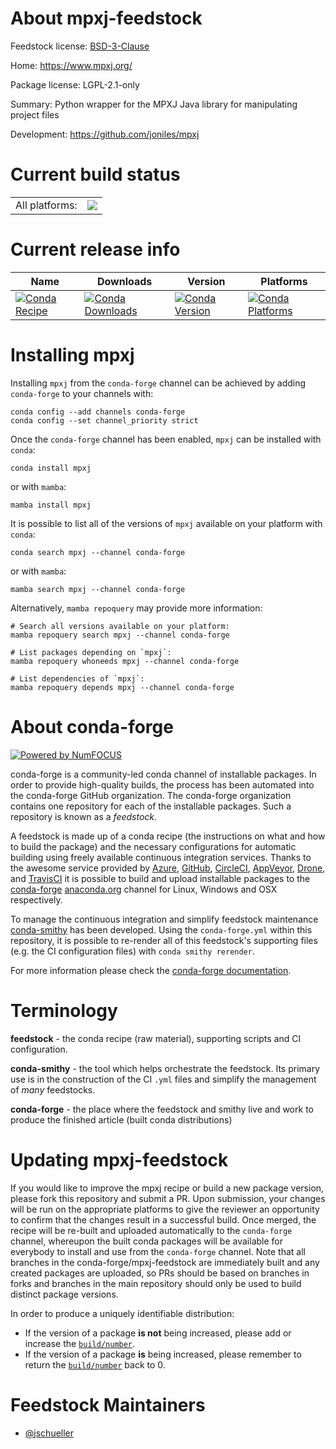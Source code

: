 About mpxj-feedstock
====================

Feedstock license: [BSD-3-Clause](https://github.com/conda-forge/mpxj-feedstock/blob/main/LICENSE.txt)

Home: https://www.mpxj.org/

Package license: LGPL-2.1-only

Summary: Python wrapper for the MPXJ Java library for manipulating project files

Development: https://github.com/joniles/mpxj

Current build status
====================


<table><tr><td>All platforms:</td>
    <td>
      <a href="https://dev.azure.com/conda-forge/feedstock-builds/_build/latest?definitionId=18328&branchName=main">
        <img src="https://dev.azure.com/conda-forge/feedstock-builds/_apis/build/status/mpxj-feedstock?branchName=main">
      </a>
    </td>
  </tr>
</table>

Current release info
====================

| Name | Downloads | Version | Platforms |
| --- | --- | --- | --- |
| [![Conda Recipe](https://img.shields.io/badge/recipe-mpxj-green.svg)](https://anaconda.org/conda-forge/mpxj) | [![Conda Downloads](https://img.shields.io/conda/dn/conda-forge/mpxj.svg)](https://anaconda.org/conda-forge/mpxj) | [![Conda Version](https://img.shields.io/conda/vn/conda-forge/mpxj.svg)](https://anaconda.org/conda-forge/mpxj) | [![Conda Platforms](https://img.shields.io/conda/pn/conda-forge/mpxj.svg)](https://anaconda.org/conda-forge/mpxj) |

Installing mpxj
===============

Installing `mpxj` from the `conda-forge` channel can be achieved by adding `conda-forge` to your channels with:

```
conda config --add channels conda-forge
conda config --set channel_priority strict
```

Once the `conda-forge` channel has been enabled, `mpxj` can be installed with `conda`:

```
conda install mpxj
```

or with `mamba`:

```
mamba install mpxj
```

It is possible to list all of the versions of `mpxj` available on your platform with `conda`:

```
conda search mpxj --channel conda-forge
```

or with `mamba`:

```
mamba search mpxj --channel conda-forge
```

Alternatively, `mamba repoquery` may provide more information:

```
# Search all versions available on your platform:
mamba repoquery search mpxj --channel conda-forge

# List packages depending on `mpxj`:
mamba repoquery whoneeds mpxj --channel conda-forge

# List dependencies of `mpxj`:
mamba repoquery depends mpxj --channel conda-forge
```


About conda-forge
=================

[![Powered by
NumFOCUS](https://img.shields.io/badge/powered%20by-NumFOCUS-orange.svg?style=flat&colorA=E1523D&colorB=007D8A)](https://numfocus.org)

conda-forge is a community-led conda channel of installable packages.
In order to provide high-quality builds, the process has been automated into the
conda-forge GitHub organization. The conda-forge organization contains one repository
for each of the installable packages. Such a repository is known as a *feedstock*.

A feedstock is made up of a conda recipe (the instructions on what and how to build
the package) and the necessary configurations for automatic building using freely
available continuous integration services. Thanks to the awesome service provided by
[Azure](https://azure.microsoft.com/en-us/services/devops/), [GitHub](https://github.com/),
[CircleCI](https://circleci.com/), [AppVeyor](https://www.appveyor.com/),
[Drone](https://cloud.drone.io/welcome), and [TravisCI](https://travis-ci.com/)
it is possible to build and upload installable packages to the
[conda-forge](https://anaconda.org/conda-forge) [anaconda.org](https://anaconda.org/)
channel for Linux, Windows and OSX respectively.

To manage the continuous integration and simplify feedstock maintenance
[conda-smithy](https://github.com/conda-forge/conda-smithy) has been developed.
Using the ``conda-forge.yml`` within this repository, it is possible to re-render all of
this feedstock's supporting files (e.g. the CI configuration files) with ``conda smithy rerender``.

For more information please check the [conda-forge documentation](https://conda-forge.org/docs/).

Terminology
===========

**feedstock** - the conda recipe (raw material), supporting scripts and CI configuration.

**conda-smithy** - the tool which helps orchestrate the feedstock.
                   Its primary use is in the construction of the CI ``.yml`` files
                   and simplify the management of *many* feedstocks.

**conda-forge** - the place where the feedstock and smithy live and work to
                  produce the finished article (built conda distributions)


Updating mpxj-feedstock
=======================

If you would like to improve the mpxj recipe or build a new
package version, please fork this repository and submit a PR. Upon submission,
your changes will be run on the appropriate platforms to give the reviewer an
opportunity to confirm that the changes result in a successful build. Once
merged, the recipe will be re-built and uploaded automatically to the
`conda-forge` channel, whereupon the built conda packages will be available for
everybody to install and use from the `conda-forge` channel.
Note that all branches in the conda-forge/mpxj-feedstock are
immediately built and any created packages are uploaded, so PRs should be based
on branches in forks and branches in the main repository should only be used to
build distinct package versions.

In order to produce a uniquely identifiable distribution:
 * If the version of a package **is not** being increased, please add or increase
   the [``build/number``](https://docs.conda.io/projects/conda-build/en/latest/resources/define-metadata.html#build-number-and-string).
 * If the version of a package **is** being increased, please remember to return
   the [``build/number``](https://docs.conda.io/projects/conda-build/en/latest/resources/define-metadata.html#build-number-and-string)
   back to 0.

Feedstock Maintainers
=====================

* [@jschueller](https://github.com/jschueller/)

